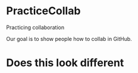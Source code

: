 # PracticeCollab
Practicing collaboration

Our goal is to show people how to collab in GitHub.

# Does this look different
